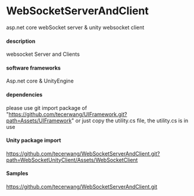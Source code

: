 # WebSocketServerAndClient
asp.net core webSocket server &amp; unity websocket client

#### description
websocket Server and Clients  

#### software frameworks
Asp.net core & UnityEngine

#### dependencies
please use git import package of "https://github.com/tecerwang/UIFramework.git?path=Assets/UIFramework" or just copy the utility.cs file, the utility.cs is in use    

#### Unity package import
https://github.com/tecerwang/WebSocketServerAndClient.git?path=WebSocketUnityClient/Assets/WebSocketClient  

#### Samples
https://github.com/tecerwang/WebSocketServerAndClient.git